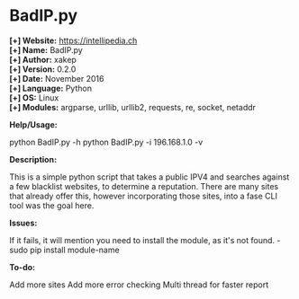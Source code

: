 # BadIP.py

<b>[+] Website:</b> https://intellipedia.ch<br />
<b>[+] Name:</b> BadIP.py<br />
<b>[+] Author:</b> xakep<br />
<b>[+] Version:</b> 0.2.0<br />
<b>[+] Date:</b> November 2016<br />
<b>[+] Language:</b> Python<br />
<b>[+] OS:</b> Linux<br />
<b>[+] Modules:</b> argparse, urllib, urllib2, requests, re, socket, netaddr<br />

<b>Help/Usage:</b>

python BadIP.py -h
python BadIP.py -i 196.168.1.0 -v

<b>Description:</b>

This is a simple python script that takes a public IPV4 and searches against a few blacklist websites, to determine a reputation.
There are many sites that already offer this, however incorporating those sites, into a fase CLI tool was the goal here.

<b>Issues:</b>

If it fails, it will mention you need to install the module, as it's not found. - sudo pip install module-name

<b>To-do:</b>

Add more sites
Add more error checking
Multi thread for faster report
